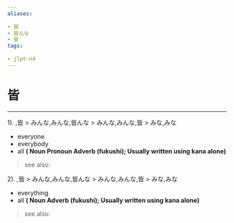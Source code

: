 ```yaml
---
aliases:
    
- 皆
- 皆んな
- 皆
tags:
    
- jlpt-n4
---
```


# 皆
---
1).
,皆 > みんな,みんな,皆んな > みんな,みんな,皆 > みな,みな

- everyone
- everybody
- all
**( Noun Pronoun Adverb (fukushi); Usually written using kana alone)**
> see also: 
            
2).
,皆 > みんな,みんな,皆んな > みんな,みんな,皆 > みな,みな

- everything
- all
**( Noun Adverb (fukushi); Usually written using kana alone)**
> see also: 
            
